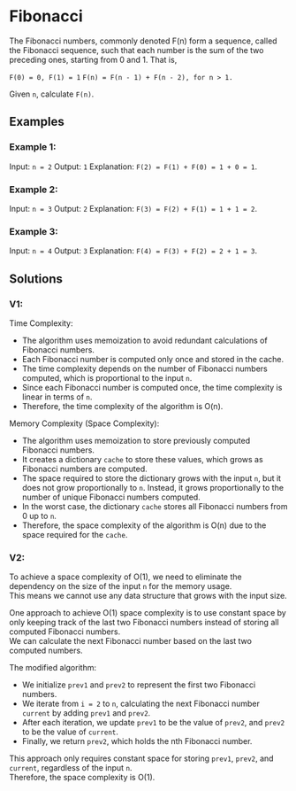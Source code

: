 ﻿# Fibonacci

The Fibonacci numbers, commonly denoted F(n) form a sequence, called the Fibonacci sequence, 
such that each number is the sum of the two preceding ones, starting from 0 and 1. That is,

`F(0) = 0, F(1) = 1`
`F(n) = F(n - 1) + F(n - 2), for n > 1.`

Given `n`, calculate `F(n)`.

## Examples

### Example 1:

Input: `n = 2`
Output: `1`
Explanation: `F(2) = F(1) + F(0) = 1 + 0 = 1`.

### Example 2:

Input: `n = 3`
Output: `2`
Explanation: `F(3) = F(2) + F(1) = 1 + 1 = 2`.

### Example 3:

Input: `n = 4`
Output: `3`
Explanation: `F(4) = F(3) + F(2) = 2 + 1 = 3`.

## Solutions

### V1:

Time Complexity:

- The algorithm uses memoization to avoid redundant calculations of Fibonacci numbers.
- Each Fibonacci number is computed only once and stored in the cache.
- The time complexity depends on the number of Fibonacci numbers computed, which is proportional to the input `n`.
- Since each Fibonacci number is computed once, the time complexity is linear in terms of `n`.
- Therefore, the time complexity of the algorithm is O(n).

Memory Complexity (Space Complexity):

- The algorithm uses memoization to store previously computed Fibonacci numbers.
- It creates a dictionary `cache` to store these values, which grows as Fibonacci numbers are computed.
- The space required to store the dictionary grows with the input `n`, but it does not grow proportionally to `n`. Instead, it grows proportionally to the number of unique Fibonacci numbers computed.
- In the worst case, the dictionary `cache` stores all Fibonacci numbers from 0 up to `n`.
- Therefore, the space complexity of the algorithm is O(n) due to the space required for the `cache`.

### V2:

To achieve a space complexity of O(1), we need to eliminate the dependency on the size of the input `n` for the memory usage.  
This means we cannot use any data structure that grows with the input size.

One approach to achieve O(1) space complexity is to use constant space by only keeping track of the last two Fibonacci numbers 
instead of storing all computed Fibonacci numbers.  
We can calculate the next Fibonacci number based on the last two computed numbers.

The modified algorithm:

- We initialize `prev1` and `prev2` to represent the first two Fibonacci numbers.
- We iterate from `i = 2` to `n`, calculating the next Fibonacci number `current` by adding `prev1` and `prev2`.
- After each iteration, we update `prev1` to be the value of `prev2`, and `prev2` to be the value of `current`.
- Finally, we return `prev2`, which holds the nth Fibonacci number.

This approach only requires constant space for storing `prev1`, `prev2`, and `current`, regardless of the input `n`.  
Therefore, the space complexity is O(1).
